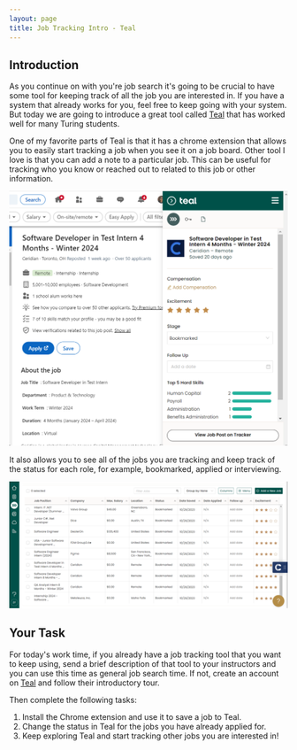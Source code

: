 ```yaml
---
layout: page
title: Job Tracking Intro - Teal
---
```


## Introduction

As you continue on with you're job search it's going to be crucial to have some tool for keeping track of all the job you are interested in. If you have a system that already works for you, feel free to keep going with your system. But today we are going to introduce a great tool called [Teal](https://app.tealhq.com/) that has worked well for many Turing students.

One of my favorite parts of Teal is that it has a chrome extension that allows you to easily start tracking a job when you see it on a job board. Other tool I love is that you can add a note to a particular job. This can be useful for tracking who you know or reached out to related to this job or other information.

![Teal Chrome Extension](/assets/images/module6/week1/TealChromeExtension.png)


It also allows you to see all of the jobs you are tracking and keep track of the status for each role, for example, bookmarked, applied or interviewing.

![Teal Screenshot](/assets/images/module6/week1/TealScreenshot.png)


## Your Task

For today's work time, if you already have a job tracking tool that you want to keep using, send a brief description of that tool to your instructors and you can use this time as general job search time. If not, create an account on [Teal](https://app.tealhq.com/)  and follow their introductory tour. 

Then complete the following tasks:

1. Install the Chrome extension and use it to save a job to Teal.
2. Change the status in Teal for the jobs you have already applied for.
3. Keep exploring Teal and start tracking other jobs you are interested in!